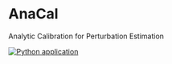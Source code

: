 # AnaCal
Analytic Calibration for Perturbation Estimation

[![Python application](https://github.com/mr-superonion/AnaCal/actions/workflows/python-app3.yml/badge.svg)](https://github.com/mr-superonion/AnaCal/actions/workflows/python-app3.yml)
